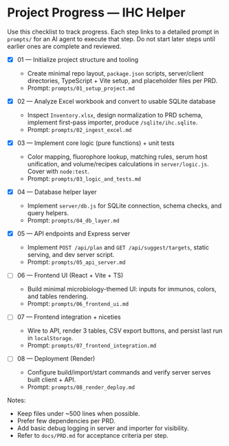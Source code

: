 # Project Progress — IHC Helper

Use this checklist to track progress. Each step links to a detailed prompt in `prompts/` for an AI agent to execute that step. Do not start later steps until earlier ones are complete and reviewed.

- [X] 01 — Initialize project structure and tooling
  - Create minimal repo layout, `package.json` scripts, server/client directories, TypeScript + Vite setup, and placeholder files per PRD.
  - Prompt: `prompts/01_setup_project.md`

- [X] 02 — Analyze Excel workbook and convert to usable SQLite database
  - Inspect `Inventory.xlsx`, design normalization to PRD schema, implement first-pass importer, produce `/sqlite/ihc.sqlite`.
  - Prompt: `prompts/02_ingest_excel.md`

- [X] 03 — Implement core logic (pure functions) + unit tests
  - Color mapping, fluorophore lookup, matching rules, serum host unification, and volume/recipes calculations in `server/logic.js`. Cover with `node:test`.
  - Prompt: `prompts/03_logic_and_tests.md`

- [X] 04 — Database helper layer
  - Implement `server/db.js` for SQLite connection, schema checks, and query helpers.
  - Prompt: `prompts/04_db_layer.md`

- [X] 05 — API endpoints and Express server
  - Implement `POST /api/plan` and `GET /api/suggest/targets`, static serving, and dev server script.
  - Prompt: `prompts/05_api_server.md`

- [ ] 06 — Frontend UI (React + Vite + TS)
  - Build minimal microbiology-themed UI: inputs for immunos, colors, and tables rendering.
  - Prompt: `prompts/06_frontend_ui.md`

- [ ] 07 — Frontend integration + niceties
  - Wire to API, render 3 tables, CSV export buttons, and persist last run in `localStorage`.
  - Prompt: `prompts/07_frontend_integration.md`

- [ ] 08 — Deployment (Render)
  - Configure build/import/start commands and verify server serves built client + API.
  - Prompt: `prompts/08_render_deploy.md`

Notes:
- Keep files under ~500 lines when possible.
- Prefer few dependencies per PRD.
- Add basic debug logging in server and importer for visibility.
- Refer to `docs/PRD.md` for acceptance criteria per step.
